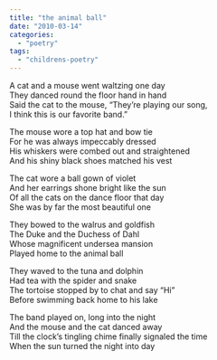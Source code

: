 ```yaml
---
title: "the animal ball"
date: "2010-03-14"
categories: 
  - "poetry"
tags: 
  - "childrens-poetry"
---
```


A cat and a mouse went waltzing one day  
They danced round the floor hand in hand  
Said the cat to the mouse, “They’re playing our song,  
I think this is our favorite band.”

The mouse wore a top hat and bow tie  
For he was always impeccably dressed  
His whiskers were combed out and straightened  
And his shiny black shoes matched his vest

The cat wore a ball gown of violet  
And her earrings shone bright like the sun  
Of all the cats on the dance floor that day  
She was by far the most beautiful one

They bowed to the walrus and goldfish  
The Duke and the Duchess of Dahl  
Whose magnificent undersea mansion  
Played home to the animal ball

They waved to the tuna and dolphin  
Had tea with the spider and snake  
The tortoise stopped by to chat and say “Hi”  
Before swimming back home to his lake

The band played on, long into the night  
And the mouse and the cat danced away  
Till the clock’s tingling chime finally signaled the time  
When the sun turned the night into day
